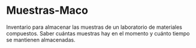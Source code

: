 # Muestras-Maco
Inventario para almacenar las muestras de un laboratorio de materiales compuestos. Saber cuántas muestras hay en el momento y cuánto tiempo se mantienen almacenadas.
